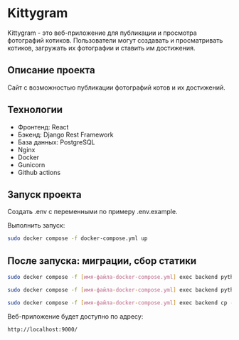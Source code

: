 # Kittygram 
Kittygram - это веб-приложение для публикации и просмотра фотографий котиков. Пользователи могут создавать и просматривать котиков, загружать их фотографии и ставить им достижения.


## Описание проекта

Сайт с возможностью публикации фотографий котов и их достижений.

## Технологии

- Фронтенд: React
- Бэкенд: Django Rest Framework
- База данных: PostgreSQL
- Nginx
- Docker
- Gunicorn
- Github actions


## Запуск проекта
Создать .env с переменными по примеру .env.example.

Выполнить запуск:

```bash
sudo docker compose -f docker-compose.yml up
```

## После запуска: миграции, сбор статики



```bash
sudo docker compose -f [имя-файла-docker-compose.yml] exec backend python manage.py migrate

sudo docker compose -f [имя-файла-docker-compose.yml] exec backend python manage.py collectstatic

sudo docker compose -f [имя-файла-docker-compose.yml] exec backend cp -r /app/collected_static/. /backend_static/static/
```

Веб-приложение будет доступно по адресу:

```
http://localhost:9000/
```
